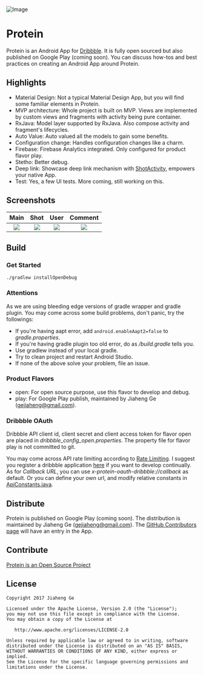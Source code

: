 ![Image](/image/protein-github-cover.png)

# Protein
Protein is an Android App for [Dribbble](https://dribbble.com/). It is fully open sourced but also published on Google Play (coming soon). 
You can discuss how-tos and best practices on creating an Android App around Protein. 

## Highlights
- Material Design: Not a typical Material Design App, but you will find some familiar elements in Protein.
- MVP architecture: Whole project is built on MVP. Views are implemented by custom views and fragments with activity being
pure container.
- RxJava: Model layer supported by RxJava. Also compose activity and fragment's lifecycles.
- Auto Value: Auto valued all the models to gain some benefits.
- Configuration change: Handles configuration changes like a charm.
- Firebase: Firebase Analytics integrated. Only configured for product flavor play.
- Stetho: Better debug.
- Deep link: Showcase deep link mechanism with [ShotActivity](https://github.com/gejiaheng/Protein/blob/master/app/src/main/java/com/ge/protein/shot/ShotActivity.java), empowers your native App.
- Test: Yes, a few UI tests. More coming, still working on this.

## Screenshots
| Main | Shot | User | Comment |
|:----:|:----:|:----:|:-------:|
|![](image/screenshot_main.png) | ![](image/screenshot_shot.png) | ![](image/screenshot_user.png)| ![](image/screenshot_comment.png)

## Build
### Get Started
```shell
./gradlew installOpenDebug
```

### Attentions
As we are using bleeding edge versions of gradle wrapper and gradle plugin. You may come across some build problems, don't panic, try the followings:
- If you're having aapt error, add `android.enableAapt2=false` to *gradle.properties*.
- If you're having gradle plugin too old error, do as */build.gradle* tells you.
- Use gradlew instead of your local gradle.
- Try to clean project and restart Android Studio.
- If none of the above solve your problem, file an issue.

### Product Flavors
- open: For open source purpose, use this flavor to develop and debug.
- play: For Google Play publish, maintained by Jiaheng Ge (gejiaheng@gmail.com).

### Dribbble OAuth
Dribbble API client id, client secret and client access token for flavor open are placed in *dribbble_config_open.properties*.
The property file for flavor play is not committed to git.  

You may come across API rate limiting according to [Rate Limiting](http://developer.dribbble.com/v1/#rate-limiting). I suggest you 
register a dribbble application [here](http://developer.dribbble.com/) if you want to develop continually. 
As for *Callback URL*, you can use *x-protein-oauth-dribbble://callback* as default. Or you can define your own url, 
and modify relative constants in [ApiConstants.java](https://github.com/gejiaheng/Protein/blob/master/app/src/main/java/com/ge/protein/data/api/ApiConstants.java).

## Distribute
Protein is published on Google Play (coming soon). The distribution is maintained by Jiaheng Ge (gejiaheng@gmail.com). 
The [GitHub Contributors page](https://github.com/gejiaheng/Protein/graphs/contributors) will have an entry in the App.

## Contribute
[Protein is an Open Source Project](https://github.com/gejiaheng/Protein/blob/master/CONTRIBUTING.md)

## License
    Copyright 2017 Jiaheng Ge

    Licensed under the Apache License, Version 2.0 (the "License");
    you may not use this file except in compliance with the License.
    You may obtain a copy of the License at

       http://www.apache.org/licenses/LICENSE-2.0

    Unless required by applicable law or agreed to in writing, software
    distributed under the License is distributed on an "AS IS" BASIS,
    WITHOUT WARRANTIES OR CONDITIONS OF ANY KIND, either express or implied.
    See the License for the specific language governing permissions and
    limitations under the License.
